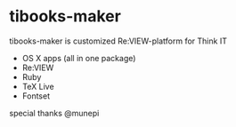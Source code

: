 # tibooks-maker
tibooks-maker is customized Re:VIEW-platform for Think IT

* OS X apps (all in one package)
 * Re:VIEW
 * Ruby
 * TeX Live
 * Fontset

special thanks @munepi

